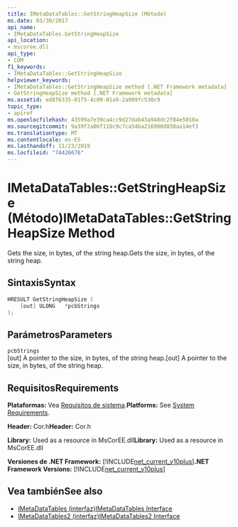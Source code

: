 ```yaml
---
title: IMetaDataTables::GetStringHeapSize (Método)
ms.date: 03/30/2017
api_name:
- IMetaDataTables.GetStringHeapSize
api_location:
- mscoree.dll
api_type:
- COM
f1_keywords:
- IMetaDataTables::GetStringHeapSize
helpviewer_keywords:
- IMetaDataTables::GetStringHeapSize method [.NET Framework metadata]
- GetStringHeapSize method [.NET Framework metadata]
ms.assetid: ed8f6335-81f5-4c09-81a9-2a909fc530c9
topic_type:
- apiref
ms.openlocfilehash: 43599a7e39ca4cc9d27dab43a948dc2f04e5010a
ms.sourcegitcommit: 9a39f2a06f110c9c7ca54ba216900d038aa14ef3
ms.translationtype: MT
ms.contentlocale: es-ES
ms.lasthandoff: 11/23/2019
ms.locfileid: "74426676"
---
```

# <a name="imetadatatablesgetstringheapsize-method"></a><span data-ttu-id="b131b-102">IMetaDataTables::GetStringHeapSize (Método)</span><span class="sxs-lookup"><span data-stu-id="b131b-102">IMetaDataTables::GetStringHeapSize Method</span></span>
<span data-ttu-id="b131b-103">Gets the size, in bytes, of the string heap.</span><span class="sxs-lookup"><span data-stu-id="b131b-103">Gets the size, in bytes, of the string heap.</span></span>  
  
## <a name="syntax"></a><span data-ttu-id="b131b-104">Sintaxis</span><span class="sxs-lookup"><span data-stu-id="b131b-104">Syntax</span></span>  
  
```cpp  
HRESULT GetStringHeapSize (  
    [out] ULONG   *pcbStrings  
);  
```  
  
## <a name="parameters"></a><span data-ttu-id="b131b-105">Parámetros</span><span class="sxs-lookup"><span data-stu-id="b131b-105">Parameters</span></span>  
 `pcbStrings`  
 <span data-ttu-id="b131b-106">[out] A pointer to the size, in bytes, of the string heap.</span><span class="sxs-lookup"><span data-stu-id="b131b-106">[out] A pointer to the size, in bytes, of the string heap.</span></span>  
  
## <a name="requirements"></a><span data-ttu-id="b131b-107">Requisitos</span><span class="sxs-lookup"><span data-stu-id="b131b-107">Requirements</span></span>  
 <span data-ttu-id="b131b-108">**Plataformas:** Vea [Requisitos de sistema](../../../../docs/framework/get-started/system-requirements.md).</span><span class="sxs-lookup"><span data-stu-id="b131b-108">**Platforms:** See [System Requirements](../../../../docs/framework/get-started/system-requirements.md).</span></span>  
  
 <span data-ttu-id="b131b-109">**Header:** Cor.h</span><span class="sxs-lookup"><span data-stu-id="b131b-109">**Header:** Cor.h</span></span>  
  
 <span data-ttu-id="b131b-110">**Library:** Used as a resource in MsCorEE.dll</span><span class="sxs-lookup"><span data-stu-id="b131b-110">**Library:** Used as a resource in MsCorEE.dll</span></span>  
  
 <span data-ttu-id="b131b-111">**Versiones de .NET Framework:** [!INCLUDE[net_current_v10plus](../../../../includes/net-current-v10plus-md.md)]</span><span class="sxs-lookup"><span data-stu-id="b131b-111">**.NET Framework Versions:** [!INCLUDE[net_current_v10plus](../../../../includes/net-current-v10plus-md.md)]</span></span>  
  
## <a name="see-also"></a><span data-ttu-id="b131b-112">Vea también</span><span class="sxs-lookup"><span data-stu-id="b131b-112">See also</span></span>

- [<span data-ttu-id="b131b-113">IMetaDataTables (interfaz)</span><span class="sxs-lookup"><span data-stu-id="b131b-113">IMetaDataTables Interface</span></span>](../../../../docs/framework/unmanaged-api/metadata/imetadatatables-interface.md)
- [<span data-ttu-id="b131b-114">IMetaDataTables2 (interfaz)</span><span class="sxs-lookup"><span data-stu-id="b131b-114">IMetaDataTables2 Interface</span></span>](../../../../docs/framework/unmanaged-api/metadata/imetadatatables2-interface.md)
